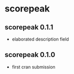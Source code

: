 # scorepeak

## scorepeak 0.1.1

* elaborated description field

## scorepeak 0.1.0

* first cran submission